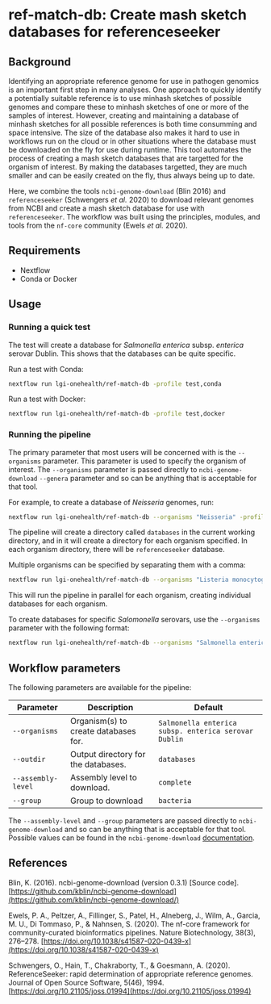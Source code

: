 # ref-match-db: Create mash sketch databases for referenceseeker

## Background

Identifying an appropriate reference genome for use in pathogen genomics is an 
important first step in many analyses. One approach to quickly identify a potentially
suitable reference is to use minhash sketches of possible genomes and compare these to
minhash sketches of one or more of the samples of interest. However, creating and 
maintaining a database of minhash sketches for all possible references is both time
consumming and space intensive. The size of the database also makes it hard to use in 
workflows run on the cloud or in other situations where the database must be downloaded 
on the fly for use during runtime. This tool automates the process of creating a mash
sketch databases that are targetted for the organism of interest. By making the databases
targetted, they are much smaller and can be easily created on the fly, thus always being
up to date.

Here, we combine the tools `ncbi-genome-download` (Blin 2016) and `referenceseeker` 
(Schwengers _et al._ 2020) to download relevant genomes from NCBI and create a mash sketch
database for use with `referenceseeker`. The workflow was built using the principles, 
modules, and tools from the `nf-core` community (Ewels _et al._ 2020).

## Requirements

* Nextflow
* Conda or Docker

## Usage

### Running a quick test

The test will create a database for _Salmonella enterica_ subsp. _enterica_ 
serovar Dublin. This shows that the databases can be quite specific. 

Run a test with Conda:

```bash
nextflow run lgi-onehealth/ref-match-db -profile test,conda
```

Run a test with Docker:

```bash
nextflow run lgi-onehealth/ref-match-db -profile test,docker
```

### Running the pipeline

The primary parameter that most users will be concerned with is the `--organisms`
parameter. This parameter is used to specify the organism of interest. The 
`--organisms` parameter is passed directly to `ncbi-genome-download` `--genera` 
parameter and so can be anything that is acceptable for that tool.

For example, to create a database of _Neisseria_ genomes, run:

```bash
nextflow run lgi-onehealth/ref-match-db --organisms "Neisseria" -profile docker
```

The pipeline will create a directory called `databases` in the current working directory, and in it will create a directory for each organism specified. In each organism directory, there will be `referenceseeker` database.

Multiple organisms can be specified by separating them with a comma:

```bash
nextflow run lgi-onehealth/ref-match-db --organisms "Listeria monocytogenes,Neisseria" -profile docker
```

This will run the pipeline in parallel for each organism, creating individual
databases for each organism.

To create databases for specific _Salomonella_ serovars, use the `--organisms` parameter with the following format:

```bash
nextflow run lgi-onehealth/ref-match-db --organisms "Salmonella enterica subsp. enterica serovar Dublin" -profile docker
```

## Workflow parameters

The following parameters are available for the pipeline:

| Parameter          | Description                          | Default                                              |
| ------------------ | ------------------------------------ | ---------------------------------------------------- |
| `--organisms`      | Organism(s) to create databases for. | `Salmonella enterica subsp. enterica serovar Dublin` |
| `--outdir`         | Output directory for the databases.  | `databases`                                          |
| `--assembly-level` | Assembly level to download.          | `complete`                                           |
| `--group`          | Group to download                    | `bacteria`                                           |

The `--assembly-level` and `--group` parameters are passed directly to `ncbi-genome-download` and so can be anything that is acceptable for that tool.
Possible values can be found in the `ncbi-genome-download` [documentation](https://github.com/kblin/ncbi-genome-download).

## References

Blin, K. (2016). ncbi-genome-download (version 0.3.1) [Source code]. [https://github.com/kblin/ncbi-genome-download](https://github.com/kblin/ncbi-genome-download/)

Ewels, P. A., Peltzer, A., Fillinger, S., Patel, H., Alneberg, J., Wilm, A., Garcia, M. U., Di Tommaso, P., & Nahnsen, S. (2020). The nf-core framework for community-curated bioinformatics pipelines. Nature Biotechnology, 38(3), 276–278. [https://doi.org/10.1038/s41587-020-0439-x](https://doi.org/10.1038/s41587-020-0439-x)

Schwengers, O., Hain, T., Chakraborty, T., & Goesmann, A. (2020). ReferenceSeeker: rapid determination of appropriate reference genomes. Journal of Open Source Software, 5(46), 1994. [https://doi.org/10.21105/joss.01994](https://doi.org/10.21105/joss.01994)